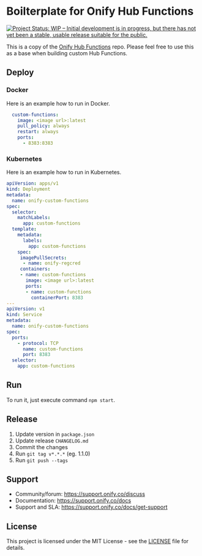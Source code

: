 # Boilterplate for Onify Hub Functions

[![Project Status: WIP – Initial development is in progress, but there has not yet been a stable, usable release suitable for the public.](https://www.repostatus.org/badges/latest/wip.svg)](https://www.repostatus.org/#wip)

This is a copy of the [Onify Hub Functions](https://github.com/onify/hub-functions) repo. Please feel free to use this as a base when building custom Hub Functions.

## Deploy

### Docker

Here is an example how to run in Docker.

```yaml
  custom-functions:
    image: <image url>:latest
    pull_policy: always
    restart: always
    ports:
      - 8383:8383
```

### Kubernetes

Here is an example how to run in Kubernetes.

```yaml
apiVersion: apps/v1
kind: Deployment
metadata:
  name: onify-custom-functions
spec:
  selector:
    matchLabels:
      app: custom-functions
  template:
    metadata:
      labels:
        app: custom-functions
    spec:
     imagePullSecrets:
      - name: onify-regcred
     containers:
     - name: custom-functions
       image: <image url>:latest 
       ports:
       - name: custom-functions
         containerPort: 8383
---
apiVersion: v1
kind: Service
metadata:
  name: onify-custom-functions
spec:
  ports:
    - protocol: TCP
      name: custom-functions
      port: 8383
  selector:
    app: custom-functions
```

## Run

To run it, just execute command `npm start`.

## Release

1. Update version in `package.json`
2. Update release `CHANGELOG.md`
3. Commit the changes
4. Run `git tag v*.*.*` (eg. 1.1.0)
5. Run `git push --tags`

## Support

* Community/forum: https://support.onify.co/discuss
* Documentation: https://support.onify.co/docs
* Support and SLA: https://support.onify.co/docs/get-support

## License

This project is licensed under the MIT License - see the [LICENSE](LICENSE) file for details.